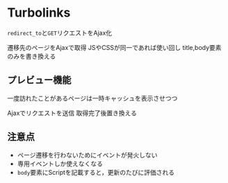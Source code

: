 # Turbolinks
`redirect_to`と`GET`リクエストをAjax化

遷移先のページをAjaxで取得 JSやCSSが同一であれば使い回し title,body要素のみを書き換える

## プレビュー機能

一度訪れたことがあるページは一時キャッシュを表示させつつ

Ajaxでリクエストを送信 取得完了後置き換える

## 注意点

* ページ遷移を行わないためにイベントが発火しない
* 専用イベントしか使えなくなる
* `body`要素にScriptを記載すると，更新のたびに評価される
